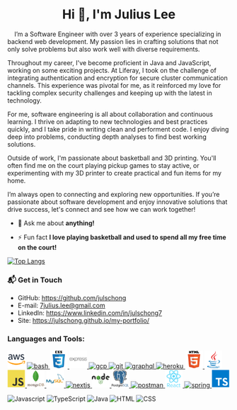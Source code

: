 <h1 align="center">Hi 👋, I'm Julius Lee</h1>
&nbsp;&nbsp;&nbsp;&nbsp;I’m a Software Engineer with over 3 years of experience specializing in backend web development. My passion lies in crafting solutions that not only solve problems but also work well with diverse requirements.

Throughout my career, I've become proficient in Java and JavaScript, working on some exciting projects. At Liferay, I took on the challenge of integrating authentication and encryption for secure cluster communication channels. This experience was pivotal for me, as it reinforced my love for tackling complex security challenges and keeping up with the latest in technology.

For me, software engineering is all about collaboration and continuous learning. I thrive on adapting to new technologies and best practices quickly, and I take pride in writing clean and performent code. I enjoy diving deep into problems, conducting depth analyses to find best working solutions.

Outside of work, I'm passionate about basketball and 3D printing. You'll often find me on the court playing pickup games to stay active, or experimenting with my 3D printer to create practical and fun items for my home.

I’m always open to connecting and exploring new opportunities. If you’re passionate about software development and enjoy innovative solutions that drive success, let's connect and see how we can work together!

-   💬 Ask me about **anything!**

-   ⚡ Fun fact **I love playing basketball and used to spend all my free time on the court!**

[![Top Langs](https://github-readme-stats.vercel.app/api/top-langs/?username=julschong&layout=compact)](https://github.com/anuraghazra/github-readme-stats)

### 📬 Get in Touch

-   GitHub: https://github.com/julschong
-   E-mail: 7julius.lee@gmail.com
-   LinkedIn: https://www.linkedin.com/in/julschong7
-   Site: https://julschong.github.io/my-portfolio/

<h3 align="left">Languages and Tools:</h3>

<p align="left"> 
  <a href="https://aws.amazon.com" target="_blank"> 
  <img src="https://raw.githubusercontent.com/devicons/devicon/master/icons/amazonwebservices/amazonwebservices-original-wordmark.svg" alt="aws" width="40" height="40"/></a> <a href="https://www.gnu.org/software/bash/" target="_blank"> 
  <img src="https://www.vectorlogo.zone/logos/gnu_bash/gnu_bash-icon.svg" alt="bash" width="40" height="40"/> </a> <a href="https://www.w3schools.com/css/" target="_blank"> 
  <img src="https://raw.githubusercontent.com/devicons/devicon/master/icons/css3/css3-original-wordmark.svg" alt="css3" width="40" height="40"/> </a> <a href="https://expressjs.com" target="_blank"> 
  <img src="https://raw.githubusercontent.com/devicons/devicon/master/icons/express/express-original-wordmark.svg" alt="express" width="40" height="40"/> </a> <a href="https://cloud.google.com" target="_blank"> 
  <img src="https://www.vectorlogo.zone/logos/google_cloud/google_cloud-icon.svg" alt="gcp" width="40" height="40"/> </a> <a href="https://git-scm.com/" target="_blank"> 
  <img src="https://www.vectorlogo.zone/logos/git-scm/git-scm-icon.svg" alt="git" width="40" height="40"/> </a> <a href="https://graphql.org" target="_blank"> 
  <img src="https://www.vectorlogo.zone/logos/graphql/graphql-icon.svg" alt="graphql" width="40" height="40"/> </a> <a href="https://heroku.com" target="_blank"> 
  <img src="https://www.vectorlogo.zone/logos/heroku/heroku-icon.svg" alt="heroku" width="40" height="40"/> </a> <a href="https://www.w3.org/html/" target="_blank"> 
  <img src="https://raw.githubusercontent.com/devicons/devicon/master/icons/html5/html5-original-wordmark.svg" alt="html5" width="40" height="40"/> </a> <a href="https://www.java.com" target="_blank"> <img src="https://raw.githubusercontent.com/devicons/devicon/master/icons/java/java-original.svg" alt="java" width="40" height="40"/> </a> <a href="https://developer.mozilla.org/en-US/docs/Web/JavaScript" target="_blank"> <img src="https://raw.githubusercontent.com/devicons/devicon/master/icons/javascript/javascript-original.svg" alt="javascript" width="40" height="40"/> </a> <a href="https://www.mongodb.com/" target="_blank"> <img src="https://raw.githubusercontent.com/devicons/devicon/master/icons/mongodb/mongodb-original-wordmark.svg" alt="mongodb" width="40" height="40"/> </a> <a href="https://www.mysql.com/" target="_blank"> <img src="https://raw.githubusercontent.com/devicons/devicon/master/icons/mysql/mysql-original-wordmark.svg" alt="mysql" width="40" height="40"/> </a> <a href="https://nextjs.org/" target="_blank"> <img src="https://cdn.worldvectorlogo.com/logos/nextjs-3.svg" alt="nextjs" width="40" height="40"/> </a> <a href="https://nodejs.org" target="_blank"> <img src="https://raw.githubusercontent.com/devicons/devicon/master/icons/nodejs/nodejs-original-wordmark.svg" alt="nodejs" width="40" height="40"/> </a> <a href="https://www.postgresql.org" target="_blank"> <img src="https://raw.githubusercontent.com/devicons/devicon/master/icons/postgresql/postgresql-original-wordmark.svg" alt="postgresql" width="40" height="40"/> </a> <a href="https://postman.com" target="_blank"> <img src="https://www.vectorlogo.zone/logos/getpostman/getpostman-icon.svg" alt="postman" width="40" height="40"/> </a> <a href="https://reactjs.org/" target="_blank"> <img src="https://raw.githubusercontent.com/devicons/devicon/master/icons/react/react-original-wordmark.svg" alt="react" width="40" height="40"/> </a> <a href="https://spring.io/" target="_blank"> <img src="https://www.vectorlogo.zone/logos/springio/springio-icon.svg" alt="spring" width="40" height="40"/> </a> <a href="https://www.typescriptlang.org/" target="_blank"> <img src="https://raw.githubusercontent.com/devicons/devicon/master/icons/typescript/typescript-original.svg" alt="typescript" width="40" height="40"/> </a> </p>

![Javascript](https://img.shields.io/badge/Javascript-Intermediate-yellow)
![TypeScript](https://img.shields.io/badge/TypeScript-Beginner-lightgrey)
![Java](https://img.shields.io/badge/Java-Intermediate-black)
![HTML](https://img.shields.io/badge/HTML-Intermediate-orange)
![CSS](https://img.shields.io/badge/CSS-Intermediate-blue)
